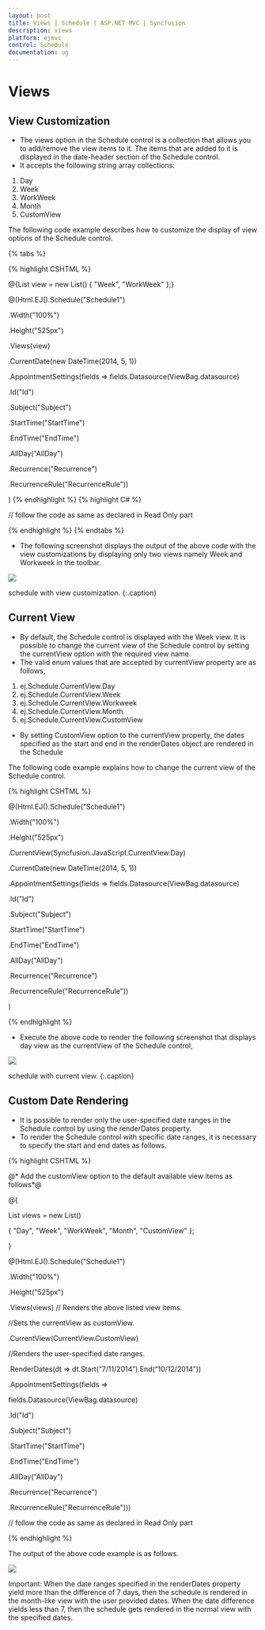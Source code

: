 ```yaml
---
layout: post
title: Views | Schedule | ASP.NET MVC | Syncfusion
description: views
platform: ejmvc
control: Schedule
documentation: ug
---
```


# Views

## View Customization

* The views option in the Schedule control is a collection that allows you to add/remove the view items to it. The items that are added to it is displayed in the date-header section of the Schedule control.
* It accepts the following string array collections:
1. Day
2. Week
3. WorkWeek
4. Month
5. CustomView

The following code example describes how to customize the display of view options of the Schedule control.

{% tabs %}

{% highlight CSHTML %}

@{List<string> view = new List<string>() { "Week", "WorkWeek" };}

@(Html.EJ().Schedule("Schedule1")

.Width("100%")

.Height("525px")

.Views(view)

.CurrentDate(new DateTime(2014, 5, 1))

.AppointmentSettings(fields => fields.Datasource(ViewBag.datasource)

.Id("Id")

.Subject("Subject")

.StartTime("StartTime")

.EndTime("EndTime")

.AllDay("AllDay")

.Recurrence("Recurrence")

.RecurrenceRule("RecurrenceRule"))

)
{% endhighlight %}
{% highlight C# %}

// follow the code as same as declared in Read Only part


{% endhighlight %}
{% endtabs %}  

* The following screenshot displays the output of the above code with the view customizations by displaying only two views namely Week and Workweek in the toolbar.

![](Views_images/Views_img1.png)

schedule with view customization.
{:.caption}

## Current View

* By default, the Schedule control is displayed with the Week view. It is possible to change the current view of the Schedule control by setting the currentView option with the required view name. 
* The valid enum values that are accepted by currentView property are as follows,
1. ej.Schedule.CurrentView.Day
2. ej.Schedule.CurrentView.Week
3. ej.Schedule.CurrentView.Workweek
4. ej.Schedule.CurrentView.Month
5. ej.Schedule.CurrentView.CustomView
* By setting CustomView option to the currentView property, the dates specified as the start and end in the renderDates object are rendered in the Schedule

The following code example explains how to change the current view of the Schedule control.



{% highlight CSHTML %}

@(Html.EJ().Schedule("Schedule1")

.Width("100%")

.Height("525px")

.CurrentView(Syncfusion.JavaScript.CurrentView.Day)

.CurrentDate(new DateTime(2014, 5, 1))

.AppointmentSettings(fields => fields.Datasource(ViewBag.datasource)

.Id("Id")

.Subject("Subject")

.StartTime("StartTime")

.EndTime("EndTime")

.AllDay("AllDay")

.Recurrence("Recurrence")

.RecurrenceRule("RecurrenceRule"))

)

{% endhighlight %}

* Execute the above code to render the following screenshot that displays day view as the currentView of the Schedule control,

![](Views_images/Views_img2.png)

schedule with current view.
{:.caption}

## Custom Date Rendering

* It is possible to render only the user-specified date ranges in the Schedule control by using the renderDates property. 
* To render the Schedule control with specific date ranges, it is necessary to specify the start and end dates as follows.



{% highlight CSHTML %}

@* Add the customView option to the default available view items as follows*@

@{

List<string> views = new List<string>()

{ "Day", "Week", "WorkWeek", "Month", "CustomView" };

}

@(Html.EJ().Schedule("Schedule1")

.Width("100%")

.Height("525px")

.Views(views) // Renders the above listed view items.

//Sets the currentView as customView.

.CurrentView(CurrentView.CustomView)

//Renders the user-specified date ranges.

.RenderDates(dt => dt.Start(“7/11/2014”).End(“10/12/2014”))

.AppointmentSettings(fields =>

fields.Datasource(ViewBag.datasource)

.Id("Id")

.Subject("Subject")

.StartTime("StartTime")

.EndTime("EndTime")

.AllDay("AllDay")

.Recurrence("Recurrence")

.RecurrenceRule("RecurrenceRule")))


// follow the code as same as declared in Read Only part


{% endhighlight %}


The output of the above code example is as follows.

![](Views_images/Views_img3.png)





Important: When the date ranges specified in the renderDates property yield more than the difference of 7 days, then the schedule is rendered in the month-like view with the user provided dates. When the date difference yields less than 7, then the schedule gets rendered in the normal view with the specified dates.



